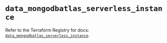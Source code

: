 # `data_mongodbatlas_serverless_instance`

Refer to the Terraform Registry for docs: [`data_mongodbatlas_serverless_instance`](https://registry.terraform.io/providers/mongodb/mongodbatlas/1.26.1/docs/data-sources/serverless_instance).
